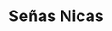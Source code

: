 ---
title: Señas Nicas
name: SeniasNicas
type: app
description: Una aplicación para ayudar con la enseñanza y aprendizaje del lenguaje de señas nicaragüense (ISN).
platforms: android
price: free
status: En desarrollo
image_path: https://raw.githubusercontent.com/mimg2805/SeniasNicas/master/android/assets/seniasnicas_logo.png
---